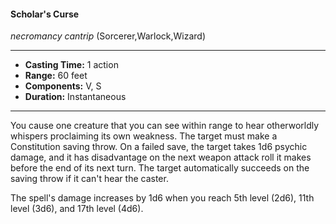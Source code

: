 #### Scholar's Curse
*necromancy cantrip* (Sorcerer,Warlock,Wizard)
___
- **Casting Time:** 1 action
- **Range:** 60 feet
- **Components:** V, S
- **Duration:** Instantaneous
---
You cause one creature that you can see within range to hear otherworldly whispers proclaiming its own weakness. The target must make a Constitution saving throw. On a failed save, the target takes 1d6 psychic damage, and it has disadvantage on the next weapon attack roll it makes before the end of its next turn. The target automatically succeeds on the saving throw if it can't hear the caster.

The spell's damage increases by 1d6 when you reach 5th level (2d6), 11th level (3d6), and 17th level (4d6).